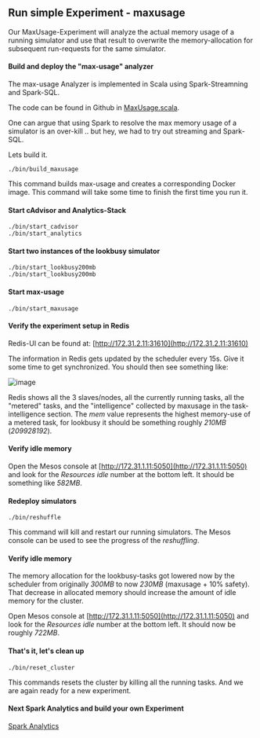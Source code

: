 Run simple Experiment - maxusage
--------------------------------

Our MaxUsage-Experiment will analyze the actual memory usage of a running simulator and use that result to overwrite
the memory-allocation for subsequent run-requests for the same simulator.


#### Build and deploy the "max-usage" analyzer
The max-usage Analyzer is implemented in Scala using Spark-Streamning and Spark-SQL.

The code can be found in Github in [MaxUsage.scala](https://github.com/att-innovate/charmander/blob/master/analytics/spark/maxusage/src/main/scala/MaxUsage.scala).

One can argue that using Spark to resolve the max memory usage of a simulator is an over-kill .. but hey, we had
to try out streaming and Spark-SQL.

Lets build it.

    ./bin/build_maxusage

This command builds max-usage and creates a corresponding Docker image. This command will take some time to finish the first time you run it.


#### Start cAdvisor and Analytics-Stack

    ./bin/start_cadvisor
    ./bin/start_analytics

#### Start two instances of the lookbusy simulator

    ./bin/start_lookbusy200mb
    ./bin/start_lookbusy200mb

#### Start max-usage

    ./bin/start_maxusage

#### Verify the experiment setup in Redis

Redis-UI can be found at: [http://172.31.2.11:31610](http://172.31.2.11:31610)

The information in Redis gets updated by the scheduler every 15s. Give it some time to get synchronized.
You should then see something like:

![image](https://github.com/att-innovate/charmander/blob/master/docs/assets/Redis.png?raw=true)

Redis shows all the 3 slaves/nodes, all the currently running tasks, all the "metered" tasks, and the "intelligence" collected
by maxusage in the task-intelligence section. The _mem_ value represents the highest memory-use of a metered task, for lookbusy it should
be something roughly _210MB_ (_209928192_).

#### Verify idle memory

Open the Mesos console at [http://172.31.1.11:5050](http://172.31.1.11:5050) and look for the _Resources_ _idle_ number at the bottom left.
It should be something like _582MB_.

#### Redeploy simulators

    ./bin/reshuffle

This command will kill and restart our running simulators. The Mesos console can be used to see the progress of the _reshuffling_.

#### Verify idle memory

The memory allocation for the lookbusy-tasks got lowered now by the scheduler from originally _300MB_ to now _230MB_ (maxusage + 10% safety).
That decrease in allocated memory should increase the amount of idle memory for the cluster.

Open Mesos console at [http://172.31.1.11:5050](http://172.31.1.11:5050) and look for the _Resources_ _idle_ number at the bottom left.
It should now be roughly _722MB_.

#### That's it, let's clean up

    ./bin/reset_cluster

This commands resets the cluster by killing all the running tasks. And we are again ready for a new experiment.



#### Next Spark Analytics and build your own Experiment

[Spark Analytics](https://github.com/att-innovate/charmander/blob/master/docs/SPARKANALYTICS.md)


